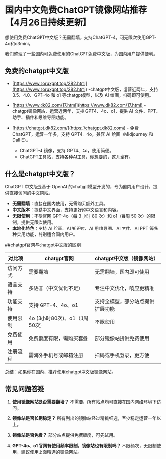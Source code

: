 # 国内中文免费ChatGPT镜像网站推荐【4月26日持续更新】

想使用免费ChatGPT中文版？无需翻墙，支持ChatGPT-4，可无限次使用GPT-4o和o3mini。

我们整理了一些国内可免费使用的ChatGPT免费中文版，为国内用户提供便利。

## 免费的chatgpt中文版

- [https://www.soruxgpt.top/282.html](https://www.soruxgpt.top/282.html) -chatgpt中文版，运营近两年，支持 3.5、4.0、GPT-4o 和 o1 等chatgpt模型，以及 AI 绘画，扫码即可使用。
- [https://www.dk82.com/17.html](https://www.dk82.com/17.html) -chatgpt镜像网站，运营近两年，支持 GPT4、4o、o1，提供 AI 文件、PPT、助手、插件和思维导图功能。
- [https://chatgpt.dk82.com/](https://chatgpt.dk82.com/) - 免费 ChatGPT，运营一年多，支持 GPT4、4o，兼容 AI 绘画（Midjourney 和 Dall·E）。

  - ChatGPT-4 镜像，支持 GPT4、4o，使用简便。
  - ChatGPT工具站，支持各种AI工具，你想要的，这儿全有。

## 什么是chatgpt中文版？

ChatGPT 中文版是基于 OpenAI 的chatgpt模型开发的，专为国内用户设计，提供直接访问的中文网站。

- **无需翻墙**：直接在国内使用，无需购买额外工具。
- **中文版本**：提供中文界面，支持更好的中文语言和内容。
- **无限使用**：不受官网 GPT-4o（每 3 小时 80 次）和 o1（每周 50 次）的限制，提供无限次使用。
- **本地化特色**：支持 AI 绘画、AI 知识库、AI 思维导图、AI 文件、AI PPT 等多种实用功能，特别适合国内用户。

##chatgpt官网与chatgpt中文版的区别

| 对比项          |chatgpt官网         |chatgpt中文版（镜像网站）     |
|-----------------|----------------------|--------------------------------|
| 访问方式        | 需要翻墙             | 无需翻墙，国内即可使用         |
| 语言支持        | 多语言（中文优化不足）| 专注中文优化，响应更精准       |
| 功能支持        | 支持 GPT-4、4o、o1   | 支持全模型，部分站点提供扩展功能|
| 使用限制        | 4o (3小时80次)、o1（1周50次） | 不限使用                       |
| 免费使用        | 免费额度有限，需购买套餐 | 部分镜像站提供免费使用         |
| 注册流程        | 需海外手机号或邮箱注册 | 扫码或手机登录，更方便         |

总结：如果你在国内，推荐使用chatgpt中文版镜像网站。

## 常见问题答疑

1. **使用镜像网站是否需要翻墙？**
   不需要，所有站点均可直接在国内网络环境下访问。

2. **镜像站是否长期稳定？**
   所有列出的镜像站经过精挑细选，至少稳定运营一年以上。

3. **镜像站是否免费？**
   部分站点提供免费额度，可先试用。

4. **GPT-4o、o1 官网有使用频率限制，镜像站也有限制吗？**
   不限频次，无限制使用，建议使用上面精选的镜像网站。

